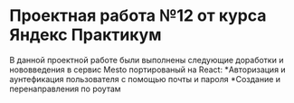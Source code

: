 # Проектная работа №12 от курса Яндекс Практикум

В данной проектной работе были выполнены следующие доработки и нововведения в сервис Mesto портированый на React:
*Авторизация и аунтефикация пользователя с помощью почты и пароля
*Создание и перенаправления по роутам

